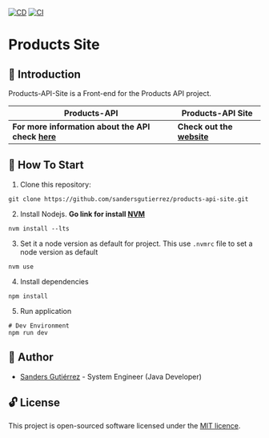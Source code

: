[![CD](https://github.com/sandersgutierrez/products-api-site/actions/workflows/cd.yml/badge.svg)](https://github.com/sandersgutierrez/products-api-site/actions/workflows/cd.yml)
[![CI](https://github.com/sandersgutierrez/products-api-site/actions/workflows/ci.yml/badge.svg)](https://github.com/sandersgutierrez/products-api-site/actions/workflows/ci.yml)

# Products Site

## :tea: Introduction

Products-API-Site is a Front-end for the Products API project.

| Products-API                                                                      | Products-API Site                                                                                     |
| --------------------------------------------------------------------------------- | ----------------------------------------------------------------------------------------------------- |
| **For more information about the API check [here](https://github.com/sandersgutierrez/products-api)** | **Check out the [website](https://sandersgutierrez.github.io/products-api-site)** |

## :checkered_flag: How To Start

1. Clone this repository:

```shell
git clone https://github.com/sandersgutierrez/products-api-site.git
```

2. Install Nodejs. **Go link for install [NVM](https://github.com/nvm-sh/nvm#installing-and-updating)**

```shell
nvm install --lts
```

3. Set it a node version as default for project. This use `.nvmrc` file to set a node version as default

```shell
nvm use
```

4. Install dependencies

```shell
npm install
```

5. Run application

```shell
# Dev Environment
npm run dev
```

## :wolf: Author

- [Sanders Gutiérrez](https://sandersgutierrez.github.io) - System Engineer (Java Developer)

## :unlock: License

This project is open-sourced software licensed under the [MIT licence](LICENSE).
